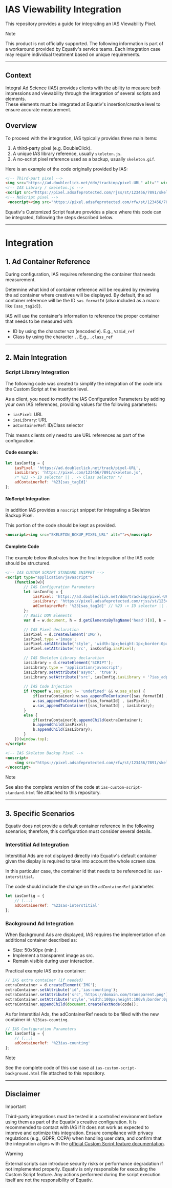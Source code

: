 # IAS Viewability Integration

This repository provides a guide for integrating an IAS Viewability Pixel.

>[!NOTE]  
>This product is not officially supported. The following information is part of a workaround provided by Equativ's service teams. Each integration case may require individual treatment based on unique requirements.

---

## Context

Integral Ad Science (IAS) provides clients with the ability to measure both impressions and viewability through the integration of several scripts and elements.  
These elements must be integrated at Equativ's insertion/creative level to ensure accurate measurement.

## Overview

To proceed with the integration, IAS typically provides three main items:

1. A third-party pixel (e.g. DoubleClick).
2. A unique IAS library reference, usually `skeleton.js`.
3. A no-script pixel reference used as a backup, usually `skeleton.gif`.

Here is an example of the code originally provided by IAS:
```html
<!-- Third-part pixel -->
<img src="https://ad.doubleclick.net/ddm/trackimp/pixel-URL" alt="" width="0" height="0" border="0">
<!-- IAS Library / skeleton.js -->
<script src="https://pixel.adsafeprotected.com/rjss/st/123456/7891/skeleton.js"></script>
<!-- NoScript pixel -->
 <noscript><img src="https://pixel.adsafeprotected.com/rfw/st/123456/7891/skeleton.gif?gdpr=[sas_gdpr_applies]&gdpr_consent=[sas_gdpr_consent]&gdpr_pd=" alt=""></noscript> 
```

Equativ's Customized Script feature provides a place where this code can be integrated, following the steps described below.

---

# Integration

## 1. Ad Container Reference

During configuration, IAS requires referencing the container that needs measurement.

Determine what kind of container reference will be required by reviewing the ad container where creatives will be displayed. By default, the ad container reference will be the ID `sas_formatId` (also included as a macro like `[sas_tagId]`).

IAS will use the container's information to reference the proper container that needs to be measured with:

- ID by using the character `%23` (encoded `#`). E.g., `%23id_ref`
- Class by using the character `.`. E.g., `.class_ref`

---

## 2. Main Integration

### Script Library Integration

The following code was created to simplify the integration of the code into the Custom Script at the insertion level.

As a client, you need to modify the IAS Configuration Parameters by adding your own IAS references, providing values for the following parameters:

- `iasPixel`: URL
- `iasLibrary`: URL
- `adContainerRef`: ID/Class selector

This means clients only need to use URL references as part of the configuration.

#### Code example:
```javascript
let iasConfig = {
    iasPixel: 'https://ad.doubleclick.net/track/pixel-URL',
    iasLibrary: 'https://pixel.com/123456/7891/skeleton.js',
    /* %23 -> ID selector || . -> Class selector */
    adContainerRef: '%23[sas_tagId]'
};
```

#### NoScript Integration

In addition IAS provides a `noscript` snippet for integrating a Skeleton Backup Pixel.

This portion of the code should be kept as provided.

```html
<noscript><img src="SKELETON_BCKUP_PIXEL_URL" alt=""></noscript>
```

#### Complete Code
The example below illustrates how the final integration of the IAS code should be structured.

```html
<!-- IAS CUSTOM SCRIPT STANDARD SNIPPET -->
<script type="application/javascript">
    (function(w){
        // IAS Configuration Parameters
        let iasConfig = {
            iasPixel: 'https://ad.doubleclick.net/ddm/trackimp/pixel-URL',
            iasLibrary: 'https://pixel.adsafeprotected.com/rjss/st/123456/7891/skeleton.js',
            adContainerRef: '%23[sas_tagId]' // %23 -> ID selector || . -> Class selector  
        };
        // Basic DOM Elements
        var d = w.document, h = d.getElementsByTagName('head')[0], b = d.body;

        // IAS Pixel declaration
        iasPixel = d.createElement('IMG');
        iasPixel.type ='image';
        iasPixel.setAttribute('style', 'width:1px;height:1px;border:0px;');
        iasPixel.setAttribute('src', iasConfig.iasPixel);

        // IAS Skeleton Library declaration
        iasLibrary = d.createElement('SCRIPT');
        iasLibrary.type = 'application/javascript';
        iasLibrary.setAttribute('async', 'true');
        iasLibrary.setAttribute('src', iasConfig.iasLibrary + '?ias_adpath=' + iasConfig.adContainerRef);
 
        // IAS Code Injection
        if (typeof w.sas_ajax != 'undefined' && w.sas_ajax) {
            if(extraContainer) w.sas_appendToContainer([sas_formatId] , extraContainer);
            w.sas_appendToContainer([sas_formatId] , iasPixel);
            w.sas_appendToContainer([sas_formatId] , iasLibrary);
        }
        else {
            if(extraContainer)b.appendChild(extraContainer);
            b.appendChild(iasPixel);
            b.appendChild(iasLibrary);
        }
    })(window.top);
</script>

<!-- IAS Skeleton Backup Pixel -->
<noscript>
    <img src="https://pixel.adsafeprotected.com/rfw/st/123456/7891/skeleton.gif?gdpr=[sas_gdpr_applies]&gdpr_consent=[sas_gdpr_consent]&gdpr_pd=" alt="">
</noscript>
```
> [!NOTE]
> See also the complete version of the code at `ias-custom-script-standard.html` file attached to this repository.

---

## 3. Specific Scenarios
Equativ does not provide a default container reference in the following scenarios; therefore, this configuration must consider several details.

### Interstitial Ad Integration

Interstitial Ads are not displayed directly into Equativ's default container given the display is required to take into account the whole screen size.

In this particular case, the container id that needs to be referenced is: `sas-interstitial`.

The code should include the change on the `adContainerRef` parameter.

```javascript
let iasConfig = {
    // (...)
    adContainerRef: '%23sas-interstitial'
};
```
### Background Ad Integration

When Background Ads are displayed, IAS requires the implementation of an additional container described as:
- Size: 50x50px (min.).
- Implement a transparent image as src.
- Remain visible during user interaction.
 
Practical example IAS extra container:
```javascript
// IAS extra container (if needed)
extraContainer = d.createElement('IMG');
extraContainer.setAttribute('id','ias-counting');
extraContainer.setAttribute('src','https://domain.com/transparent.png');
extraContainer.setAttribute('style','width:100px;height:100vh;border:0px;display:block;position:absolute;top:20px;');
extraContainer.appendChild(document.createTextNode(code));
```

As for Interstitial Ads, the adContainerRef needs to be filled with the new container id: `%23ias-counting`.
```javascript
// IAS Configuration Parameters
let iasConfig = {
    // (...)
    adContainerRef: '%23ias-counting'
};
```
> [!NOTE]
> See the complete code of this use case at `ias-custom-script-background.html` file attached to this repository.
---

## Disclaimer

> [!IMPORTANT]  
> Third-party integrations must be tested in a controlled environment before using them as part of the Equativ's creative configuration. It is recommended to contact with IAS if it does not work as expected to improve and optimize this integration.
> Ensure compliance with privacy regulations (e.g., GDPR, CCPA) when handling user data, and confirm that the integration aligns with the [official Custom Script feature documentation](https://help.smartadserver.com/s/article/Configuring-creatives#:~:text=unchecked%20by%20default.-,Custom%20script%20(for%20creatives),-You%20can%20add).

> [!WARNING]  
> External scripts can introduce security risks or performance degradation if not implemented properly.
> Equativ is only responsible for executing the Custom Script feature. Any actions performed during the script execution itself are not the responsibility of Equativ.